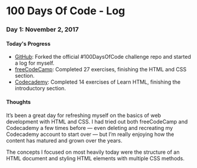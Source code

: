 # 100 Days Of Code - Log

### Day 1: November 2, 2017
#### Today's Progress
* [GitHub](https://github.com/stvnrlnd/100-days-of-code): Forked the official #100DaysOfCode challenge repo and started a log for myself.
* [freeCodeCamp](https://www.freecodecamp.org/stvnrlnd): Completed 27 exercises, finishing the HTML and CSS section.
* [Codecademy](https://www.codecademy.com/stvnrlnd): Completed 14 exercises of Learn HTML, finishing the introductory section.

#### Thoughts
It’s been a great day for refreshing myself on the basics of web development with HTML and CSS. I had tried out both freeCodeCamp and Codecademy a few times before — even deleting and recreating my Codecademy account to start over — but I’m really enjoying how the content has matured and grown over the years.

The concepts I focused on most heavily today were the structure of an HTML document and styling HTML elements with multiple CSS methods.
